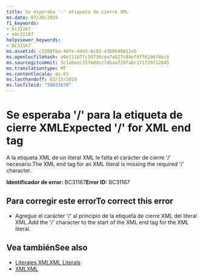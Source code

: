 ```yaml
---
title: Se esperaba '-' etiqueta de cierre XML
ms.date: 07/20/2015
f1_keywords:
- bc31167
- vbc31167
helpviewer_keywords:
- BC31167
ms.assetid: c3380fba-48fe-4d45-8c92-43b0b48011eb
ms.openlocfilehash: a9e11187fc50736cea7a527c84ef8ff6108fbbcb
ms.sourcegitcommit: 5c1abeec15fbddcc7dbaa729fabc1f1f29f12045
ms.translationtype: MT
ms.contentlocale: es-ES
ms.lasthandoff: 03/15/2019
ms.locfileid: "58033670"
---
```

# <a name="expected--for-xml-end-tag"></a><span data-ttu-id="057a8-102">Se esperaba '/' para la etiqueta de cierre XML</span><span class="sxs-lookup"><span data-stu-id="057a8-102">Expected '/' for XML end tag</span></span>
<span data-ttu-id="057a8-103">A la etiqueta XML de un literal XML le falta el carácter de cierre '/' necesario.</span><span class="sxs-lookup"><span data-stu-id="057a8-103">The XML end tag for an XML literal is missing the required '/' character.</span></span>  
  
 <span data-ttu-id="057a8-104">**Identificador de error:** BC31167</span><span class="sxs-lookup"><span data-stu-id="057a8-104">**Error ID:** BC31167</span></span>  
  
## <a name="to-correct-this-error"></a><span data-ttu-id="057a8-105">Para corregir este error</span><span class="sxs-lookup"><span data-stu-id="057a8-105">To correct this error</span></span>  
  
-   <span data-ttu-id="057a8-106">Agregue el carácter '/' al principio de la etiqueta de cierre XML del literal XML.</span><span class="sxs-lookup"><span data-stu-id="057a8-106">Add the '/' character to the start of the XML end tag for the XML literal.</span></span>  
  
## <a name="see-also"></a><span data-ttu-id="057a8-107">Vea también</span><span class="sxs-lookup"><span data-stu-id="057a8-107">See also</span></span>

- [<span data-ttu-id="057a8-108">Literales XML</span><span class="sxs-lookup"><span data-stu-id="057a8-108">XML Literals</span></span>](../../visual-basic/language-reference/xml-literals/index.md)
- [<span data-ttu-id="057a8-109">XML</span><span class="sxs-lookup"><span data-stu-id="057a8-109">XML</span></span>](../../visual-basic/programming-guide/language-features/xml/index.md)
